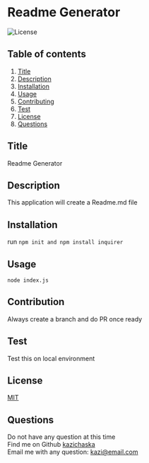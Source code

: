 # Readme Generator

  ![License](https://img.shields.io/badge/License-MIT%20-yellow.svg)

  ## Table of contents
  1. [Title](#title)
  2. [Description](#description)
  3. [Installation](#installation)
  4. [Usage](#usage)
  5. [Contributing](#contributing)
  6. [Test](#test)
  7. [License](#license)
  8. [Questions](#questions)

  ## Title
  Readme Generator

  ## Description
  This application will create a Readme.md file

  ## Installation
  run `npm init and npm install inquirer`

  ## Usage
   `node index.js`

  ## Contribution
  Always create a branch and do PR once ready

  ## Test
  Test this on local environment

  ## License
  [MIT](https://gist.github.com/nicolasdao/a7adda51f2f185e8d2700e1573d8a633#mit-license)

  ## Questions
  Do not have any question at this time<br />
  Find me on Github [kazichaska](https://github.com/kazichaska)<br />
  Email me with any question: kazi@email.com <br />
